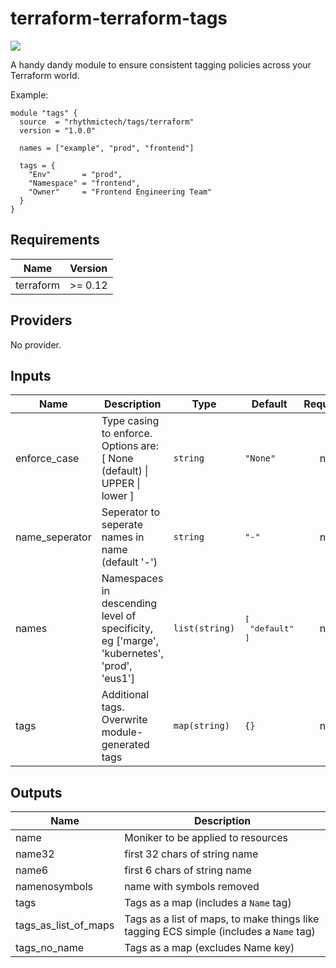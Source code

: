 # terraform-terraform-tags
[![](https://github.com/rhythmictech/terraform-terraform-tags/workflows/check/badge.svg)](https://github.com/rhythmictech/terraform-terraform-tags/actions)

A handy dandy module to ensure consistent tagging policies across your Terraform world.

Example:

```hcl
module "tags" {
  source  = "rhythmictech/tags/terraform"
  version = "1.0.0"

  names = ["example", "prod", "frontend"]

  tags = {
    "Env"       = "prod",
    "Namespace" = "frontend",
    "Owner"     = "Frontend Engineering Team"
  }
}
```

<!-- BEGINNING OF PRE-COMMIT-TERRAFORM DOCS HOOK -->
## Requirements

| Name | Version |
|------|---------|
| terraform | >= 0.12 |

## Providers

No provider.

## Inputs

| Name | Description | Type | Default | Required |
|------|-------------|------|---------|:--------:|
| enforce\_case | Type casing to enforce. Options are: [ None (default) \| UPPER \| lower ] | `string` | `"None"` | no |
| name\_seperator | Seperator to seperate names in name (default '-') | `string` | `"-"` | no |
| names | Namespaces in descending level of specificity, eg ['marge', 'kubernetes', 'prod', 'eus1'] | `list(string)` | <pre>[<br>  "default"<br>]</pre> | no |
| tags | Additional tags. Overwrite module-generated tags | `map(string)` | `{}` | no |

## Outputs

| Name | Description |
|------|-------------|
| name | Moniker to be applied to resources |
| name32 | first 32 chars of string name |
| name6 | first 6 chars of string name |
| namenosymbols | name with symbols removed |
| tags | Tags as a map (includes a `Name` tag) |
| tags\_as\_list\_of\_maps | Tags as a list of maps, to make things like tagging ECS simple (includes a `Name` tag) |
| tags\_no\_name | Tags as a map (excludes Name key) |

<!-- END OF PRE-COMMIT-TERRAFORM DOCS HOOK -->
